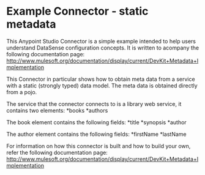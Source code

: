 Example Connector - static metadata
=========================

This Anypoint Studio Connector is a simple example intended to help users understand DataSense configuration concepts. It is written to acompany the following documentation page: http://www.mulesoft.org/documentation/display/current/DevKit+Metadata+Implementation

This Connector in particular shows how to obtain meta data from a service with a static (strongly typed) data model. The meta data is obtained directly from a pojo.

The service that the connector connects to is a library web service, it contains two elements:
*books
*authors

The book element contains the following fields:
*title
*synopsis
*author

The author element contains the following fields:
*firstName
*lastName


For information on how this connector is built and how to build your own, refer the following documentation page: http://www.mulesoft.org/documentation/display/current/DevKit+Metadata+Implementation
